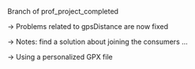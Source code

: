 Branch of prof_project_completed

-> Problems related to gpsDistance are now fixed

-> Notes: find a solution about joining the consumers ...

-> Using a personalized GPX file 
